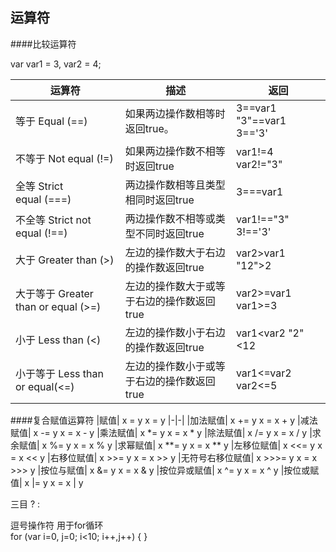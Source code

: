 ## 运算符
####比较运算符  

var var1 = 3, var2 = 4;  


|运算符|描述|返回
|-|-|-|
|等于 Equal (==)|如果两边操作数相等时返回true。|	3==var1 	"3"==var1 3=='3'
|不等于 Not equal (!=)|如果两边操作数不相等时返回true| var1!=4 var2!="3"
|全等 Strict equal (===)|	两边操作数相等且类型相同时返回true|	3===var1
|不全等 Strict not equal (!==)|	两边操作数不相等或类型不同时返回true|	var1!=="3" 3!=='3'
|大于 Greater than (>)| 左边的操作数大于右边的操作数返回true|	var2>var1 "12">2
|大于等于 Greater than or equal (>=)|	左边的操作数大于或等于右边的操作数返回true|	var2>=var1 var1>=3
|小于 Less than (<)|	左边的操作数小于右边的操作数返回true|	var1<var2 "2"<12
|小于等于 Less than or equal(<=)|	左边的操作数小于或等于右边的操作数返回true| var1<=var2 var2<=5
####复合赋值运算符
|赋值|	    x = y	x = y
|-|-|
|加法赋值| 	x += y	x = x + y
|减法赋值| 	x -= y	x = x - y
|乘法赋值| 	x *= y	x = x * y
|除法赋值| 	x /= y	x = x / y
|求余赋值| 	x %= y	x = x % y
|求幂赋值| 	x **= y	x = x ** y
|左移位赋值|  	x <<= y	x = x << y
|右移位赋值|  	x >>= y	x = x >> y
|无符号右移位赋值|  	x >>>= y	x = x >>> y
|按位与赋值|  	x &= y	x = x & y
|按位异或赋值| 	x ^= y	x = x ^ y
|按位或赋值|  	x |= y	x = x | y

三目 ? :

逗号操作符 用于for循环  
for (var i=0, j=0; i<10; i++,j++) { }
